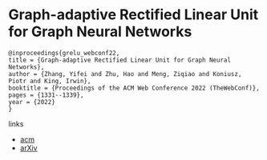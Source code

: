 # Graph-adaptive Rectified Linear Unit for Graph Neural Networks

```
@inproceedings{grelu_webconf22,
title = {Graph-adaptive Rectified Linear Unit for Graph Neural Networks},
author = {Zhang, Yifei and Zhu, Hao and Meng, Ziqiao and Koniusz, Piotr and King, Irwin},
booktitle = {Proceedings of the ACM Web Conference 2022 (TheWebConf)},
pages = {1331--1339},
year = {2022}
}
```

links
- [acm](https://dl.acm.org/doi/10.1145/3485447.3512159)
- [arXiv](https://arxiv.org/abs/2202.06281)
